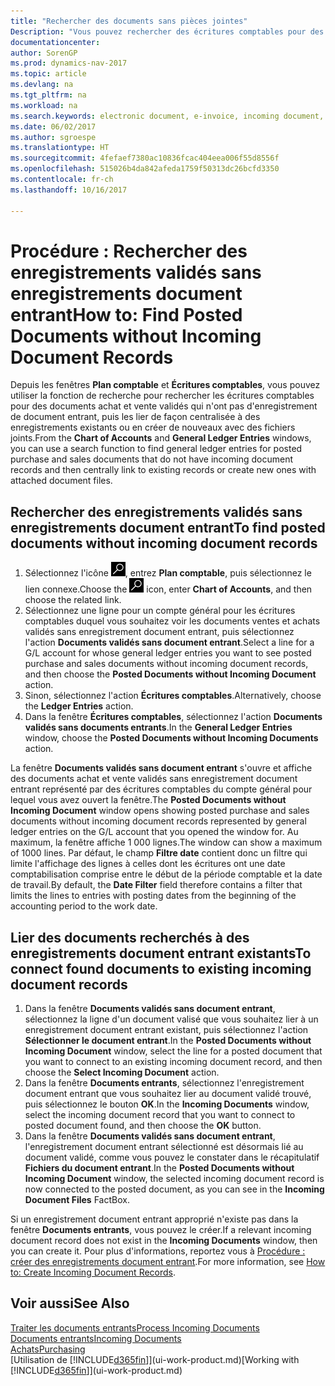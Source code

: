 ```yaml
---
title: "Rechercher des documents sans pièces jointes"
Description: "Vous pouvez rechercher des écritures comptables pour des documents achat et vente validés qui n'ont pas de documents électroniques entrants, tels que les factures importées."
documentationcenter: 
author: SorenGP
ms.prod: dynamics-nav-2017
ms.topic: article
ms.devlang: na
ms.tgt_pltfrm: na
ms.workload: na
ms.search.keywords: electronic document, e-invoice, incoming document, OCR, ecommerce, document exchange, import invoice
ms.date: 06/02/2017
ms.author: sgroespe
ms.translationtype: HT
ms.sourcegitcommit: 4fefaef7380ac10836fcac404eea006f55d8556f
ms.openlocfilehash: 515026b4da842afeda1759f50313dc26bcfd3350
ms.contentlocale: fr-ch
ms.lasthandoff: 10/16/2017

---
```

# <a name="how-to-find-posted-documents-without-incoming-document-records"></a><span data-ttu-id="bd0df-103">Procédure : Rechercher des enregistrements validés sans enregistrements document entrant</span><span class="sxs-lookup"><span data-stu-id="bd0df-103">How to: Find Posted Documents without Incoming Document Records</span></span>
<span data-ttu-id="bd0df-104">Depuis les fenêtres **Plan comptable** et **Écritures comptables**, vous pouvez utiliser la fonction de recherche pour rechercher les écritures comptables pour des documents achat et vente validés qui n'ont pas d'enregistrement de document entrant, puis les lier de façon centralisée à des enregistrements existants ou en créer de nouveaux avec des fichiers joints.</span><span class="sxs-lookup"><span data-stu-id="bd0df-104">From the **Chart of Accounts** and **General Ledger Entries** windows, you can use a search function to find general ledger entries for posted purchase and sales documents that do not have incoming document records and then centrally link to existing records or create new ones with attached document files.</span></span>

## <a name="to-find-posted-documents-without-incoming-document-records"></a><span data-ttu-id="bd0df-105">Rechercher des enregistrements validés sans enregistrements document entrant</span><span class="sxs-lookup"><span data-stu-id="bd0df-105">To find posted documents without incoming document records</span></span>
1. <span data-ttu-id="bd0df-106">Sélectionnez l'icône ![Page ou état pour la recherche](media/ui-search/search_small.png "Page ou état pour la recherche"), entrez **Plan comptable**, puis sélectionnez le lien connexe.</span><span class="sxs-lookup"><span data-stu-id="bd0df-106">Choose the ![Search for Page or Report](media/ui-search/search_small.png "Search for Page or Report icon") icon, enter **Chart of Accounts**, and then choose the related link.</span></span>
2. <span data-ttu-id="bd0df-107">Sélectionnez une ligne pour un compte général pour les écritures comptables duquel vous souhaitez voir les documents ventes et achats validés sans enregistrement document entrant, puis sélectionnez l'action **Documents validés sans document entrant**.</span><span class="sxs-lookup"><span data-stu-id="bd0df-107">Select a line for a G/L account for whose general ledger entries you want to see posted purchase and sales documents without incoming document records, and then choose the **Posted Documents without Incoming Document** action.</span></span>
3. <span data-ttu-id="bd0df-108">Sinon, sélectionnez l'action **Écritures comptables**.</span><span class="sxs-lookup"><span data-stu-id="bd0df-108">Alternatively, choose the **Ledger Entries** action.</span></span>
4. <span data-ttu-id="bd0df-109">Dans la fenêtre **Écritures comptables**, sélectionnez l'action **Documents validés sans documents entrants**.</span><span class="sxs-lookup"><span data-stu-id="bd0df-109">In the **General Ledger Entries** window, choose the **Posted Documents without Incoming Documents** action.</span></span>

<span data-ttu-id="bd0df-110">La fenêtre **Documents validés sans document entrant** s'ouvre et affiche des documents achat et vente validés sans enregistrement document entrant représenté par des écritures comptables du compte général pour lequel vous avez ouvert la fenêtre.</span><span class="sxs-lookup"><span data-stu-id="bd0df-110">The **Posted Documents without Incoming Document** window opens showing posted purchase and sales documents without incoming document records represented by general ledger entries on the G/L account that you opened the window for.</span></span> <span data-ttu-id="bd0df-111">Au maximum, la fenêtre affiche 1 000 lignes.</span><span class="sxs-lookup"><span data-stu-id="bd0df-111">The window can show a maximum of 1000 lines.</span></span> <span data-ttu-id="bd0df-112">Par défaut, le champ **Filtre date** contient donc un filtre qui limite l'affichage des lignes à celles dont les écritures ont une date comptabilisation comprise entre le début de la période comptable et la date de travail.</span><span class="sxs-lookup"><span data-stu-id="bd0df-112">By default, the **Date Filter** field therefore contains a filter that limits the lines to entries with posting dates from the beginning of the accounting period to the work date.</span></span>

## <a name="to-connect-found-documents-to-existing-incoming-document-records"></a><span data-ttu-id="bd0df-113">Lier des documents recherchés à des enregistrements document entrant existants</span><span class="sxs-lookup"><span data-stu-id="bd0df-113">To connect found documents to existing incoming document records</span></span>
1. <span data-ttu-id="bd0df-114">Dans la fenêtre **Documents validés sans document entrant**, sélectionnez la ligne d'un document valisé que vous souhaitez lier à un enregistrement document entrant existant, puis sélectionnez l'action **Sélectionner le document entrant**.</span><span class="sxs-lookup"><span data-stu-id="bd0df-114">In the **Posted Documents without Incoming Document** window, select the line for a posted document that you want to connect to an existing incoming document record, and then choose the **Select Incoming Document** action.</span></span>
2. <span data-ttu-id="bd0df-115">Dans la fenêtre **Documents entrants**, sélectionnez l'enregistrement document entrant que vous souhaitez lier au document validé trouvé, puis sélectionnez le bouton **OK**.</span><span class="sxs-lookup"><span data-stu-id="bd0df-115">In the **Incoming Documents** window, select the incoming document record that you want to connect to posted document found, and then choose the **OK** button.</span></span>
3. <span data-ttu-id="bd0df-116">Dans la fenêtre **Documents validés sans document entrant**, l'enregistrement document entrant sélectionné est désormais lié au document validé, comme vous pouvez le constater dans le récapitulatif **Fichiers du document entrant**.</span><span class="sxs-lookup"><span data-stu-id="bd0df-116">In the **Posted Documents without Incoming Document** window, the selected incoming document record is now connected to the posted document, as you can see in the **Incoming Document Files** FactBox.</span></span>

<span data-ttu-id="bd0df-117">Si un enregistrement document entrant approprié n'existe pas dans la fenêtre **Documents entrants**, vous pouvez le créer.</span><span class="sxs-lookup"><span data-stu-id="bd0df-117">If a relevant incoming document record does not exist in the **Incoming Documents** window, then you can create it.</span></span> <span data-ttu-id="bd0df-118">Pour plus d'informations, reportez vous à [Procédure : créer des enregistrements document entrant](across-how-create-income-document-records.md).</span><span class="sxs-lookup"><span data-stu-id="bd0df-118">For more information, see [How to: Create Incoming Document Records](across-how-create-income-document-records.md).</span></span>

## <a name="see-also"></a><span data-ttu-id="bd0df-119">Voir aussi</span><span class="sxs-lookup"><span data-stu-id="bd0df-119">See Also</span></span>
[<span data-ttu-id="bd0df-120">Traiter les documents entrants</span><span class="sxs-lookup"><span data-stu-id="bd0df-120">Process Incoming Documents</span></span>](across-process-income-documents.md)  
[<span data-ttu-id="bd0df-121">Documents entrants</span><span class="sxs-lookup"><span data-stu-id="bd0df-121">Incoming Documents</span></span>](across-income-documents.md)  
[<span data-ttu-id="bd0df-122">Achats</span><span class="sxs-lookup"><span data-stu-id="bd0df-122">Purchasing</span></span>](purchasing-manage-purchasing.md)  
<span data-ttu-id="bd0df-123">[Utilisation de [!INCLUDE[d365fin](includes/d365fin_md.md)]](ui-work-product.md)</span><span class="sxs-lookup"><span data-stu-id="bd0df-123">[Working with [!INCLUDE[d365fin](includes/d365fin_md.md)]](ui-work-product.md)</span></span>

